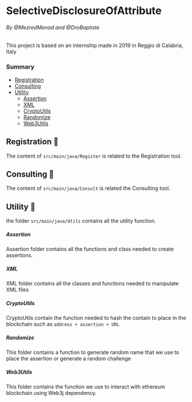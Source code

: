 # SelectiveDisclosureOfAttribute
###### By @MezredMenad and @DroBaptiste

This project is based on an internship made in 2019 in Reggio di Calabria, Italy

### Summary
* [Registration](#registration-pencil)   
* [Consulting](#consulting-eyes) 
* [Utility](#utility-wrench)   
  * [Assertion](#assertion)
  * [XML](#xml)
  * [CryptoUtils](#cryptoutils)
  * [Randomize](#randomize)
  * [Web3Utils](#Web3Utils)

## Registration :pencil:

The content of ```src/main/java/Register``` is related to the Registration tool.

## Consulting :eyes:

The content of ```src/main/java/Consult``` is related the Consulting tool.

## Utility :wrench:

the folder ```src/main/java/Utils``` contains all the utility function.

##### Assertion

Assertion folder contains all the functions and class needed to create  assertions.

##### XML

XML folder contains all the classes and functions needed to manipulate XML files

##### CryptoUtils

CryptoUtils contain the function needed to hash the contain to place in the blockchain such as ```address + assertion + URL```

##### Randomize

This folder contains a function to generate random name that we use to place the assertion or generate a random challenge

##### Web3Utils

This folder contains the function we use to interact with ethereum blockchain using Web3j dependency.
